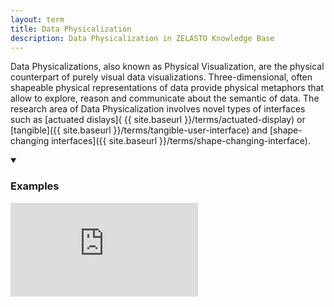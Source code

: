 ```yaml
---
layout: term
title: Data Physicalization
description: Data Physicalization in ZELASTO Knowledge Base
---
```

Data Physicalizations, also known as Physical Visualization, are the physical counterpart of purely visual data visualizations. Three-dimensional, often shapeable physical representations of data provide physical metaphors that allow to explore, reason and communicate about the semantic of data.
The research area of Data Physicalization involves novel types of interfaces such as [actuated dislays]( {{ site.baseurl }}/terms/actuated-display) or [tangible]({{ site.baseurl }}/terms/tangible-user-interface) and [shape-changing interfaces]({{ site.baseurl }}/terms/shape-changing-interface). 

<details markdown="1" open>
<summary><h3>Examples</h3></summary> 

<div class="media-wrapper"><iframe src="https://www.youtube.com/embed/RG0sSDBjdmQ" frameborder="0" allow="accelerometer; autoplay; encrypted-media; gyroscope; picture-in-picture" allowfullscreen></iframe></div>

</details>


